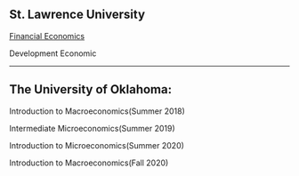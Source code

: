 ## St. Lawrence University

[Financial Economics](https://github.com/amirtayebi/amirtayebi.github.io/blob/master/_pages/financial.html)

Development Economic

-----

## The University of Oklahoma: 

Introduction to Macroeconomics(Summer 2018)

Intermediate Microeconomics(Summer 2019)

Introduction to Microeconomics(Summer 2020)

Introduction to Macroeconomics(Fall 2020)

